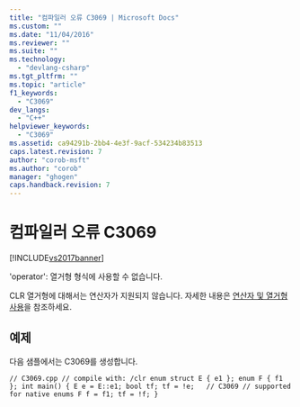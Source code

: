 ```yaml
---
title: "컴파일러 오류 C3069 | Microsoft Docs"
ms.custom: ""
ms.date: "11/04/2016"
ms.reviewer: ""
ms.suite: ""
ms.technology: 
  - "devlang-csharp"
ms.tgt_pltfrm: ""
ms.topic: "article"
f1_keywords: 
  - "C3069"
dev_langs: 
  - "C++"
helpviewer_keywords: 
  - "C3069"
ms.assetid: ca94291b-2bb4-4e3f-9acf-534234b83513
caps.latest.revision: 7
author: "corob-msft"
ms.author: "corob"
manager: "ghogen"
caps.handback.revision: 7
---
```

# 컴파일러 오류 C3069
[!INCLUDE[vs2017banner](../../assembler/inline/includes/vs2017banner.md)]

'operator': 열거형 형식에 사용할 수 없습니다.  
  
 CLR 열거형에 대해서는 연산자가 지원되지 않습니다.  자세한 내용은 [연산자 및 열거형 사용](../../misc/operators-and-enumerations.md)을 참조하세요.  
  
## 예제  
 다음 샘플에서는 C3069를 생성합니다.  
  
```  
// C3069.cpp // compile with: /clr enum struct E { e1 }; enum F { f1 }; int main() { E e = E::e1; bool tf; tf = !e;   // C3069 // supported for native enums F f = f1; tf = !f; }  
```